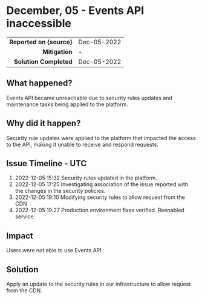 # December, 05 - Events API inaccessible

|                          |             |
| -----------------------: | :---------- |
| **Reported on {source}** | Dec-05-2022 |
|           **Mitigation** | - |
|   **Solution Completed** | Dec-05-2022 |

## What happened?

Events API became unreachable due to security rules updates and maintenance tasks being applied to the platform.

## Why did it happen?

Security rule updates were applied to the platform that impacted the access to the API, making it unable to receive and respond requests.

## Issue Timeline - UTC

1. 2022-12-05 15:32 Security rules updated in the platform.
1. 2022-12-05 17:25 Investigating association of the issue reported with the changes in the security policies.
1. 2022-12-05 19:10 Modifying security rules to allow request from the CDN
1. 2022-12-05 19:27 Production environment fixes verified. Reenabled service.

## Impact

Users were not able to use Events API.

## Solution

Apply an update to the security rules in our infrastructure to allow request from the CDN.
